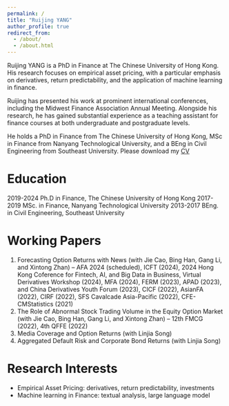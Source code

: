 ```yaml
---
permalink: /
title: "Ruijing YANG"
author_profile: true
redirect_from: 
  - /about/
  - /about.html
---
```


Ruijing YANG is a PhD in Finance at The Chinese University of Hong Kong. His research focuses on empirical asset pricing, with a particular emphasis on derivatives, return predictability, and the application of machine learning in finance.

Ruijing has presented his work at prominent international conferences, including the Midwest Finance Association Annual Meeting. Alongside his research, he has gained substantial experience as a teaching assistant for finance courses at both undergraduate and postgraduate levels.

He holds a PhD in Finance from The Chinese University of Hong Kong, MSc in Finance from Nanyang Technological University, and a BEng in Civil Engineering from Southeast University. Please download my <a href="https://www.dropbox.com/scl/fi/wj09le3hdxogy6u72jiqc/Ruijing_Yang_CV.pdf?rlkey=ievy7jvu3iapumxpn78wbsrkr&dl=0" target="_blank">CV</a>

Education
======
2019-2024 Ph.D in Finance, The Chinese University of Hong Kong
2017-2019 MSc. in Finance, Nanyang Technological University
2013-2017 BEng. in Civil Engineering, Southeast University

Working Papers
======
1. Forecasting Option Returns with News (with Jie Cao, Bing Han, Gang Li, and Xintong Zhan)
  – AFA 2024 (scheduled), ICFT (2024), 2024 Hong Kong Coference for Fintech, AI, and Big Data
  in Business, Virtual Derivatives Workshop (2024), MFA (2024), FERM (2023), APAD (2023),
  and China Derivatives Youth Forum (2023), CICF (2022), AsianFA (2022), CIRF (2022), SFS
  Cavalcade Asia-Pacific (2022), CFE-CMStatistics (2021)
2. The Role of Abnormal Stock Trading Volume in the Equity Option Market (with Jie Cao, Bing Han, Gang Li, and Xintong Zhan)
  – 12th FMCG (2022), 4th QFFE (2022)
3. Media Coverage and Option Returns (with Linjia Song)
4. Aggregated Default Risk and Corporate Bond Returns (with Linjia Song)

Research Interests
======
* Empirical Asset Pricing: derivatives, return predictability, investments
* Machine learning in Finance: textual analysis, large language model


